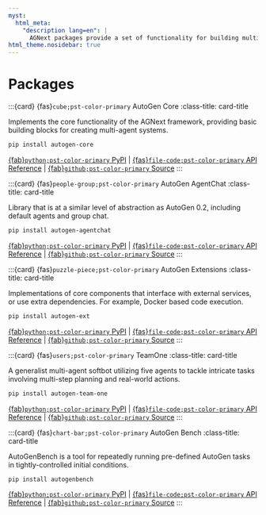 ```yaml
---
myst:
  html_meta:
    "description lang=en": |
      AGNext packages provide a set of functionality for building multi-agent applications with AI agents.
html_theme.nosidebar: true
---
```


<style>
.card-title {
  font-size: 1.2rem;
  font-weight: bold;
}

.card-title svg {
  font-size: 2rem;
  vertical-align: bottom;
  margin-right: 5px;
}
</style>

# Packages

:::{card} {fas}`cube;pst-color-primary` AutoGen Core
:class-title: card-title

Implements the core functionality of the AGNext framework, providing basic building blocks for creating multi-agent systems.

```sh
pip install autogen-core
```

[{fab}`python;pst-color-primary` PyPI](https://pypi.org/project/autogen-core/) | [{fas}`file-code;pst-color-primary` API Reference](/reference/index.md) | [{fab}`github;pst-color-primary` Source](https://github.com/microsoft/agnext/tree/main/python/packages/autogen-core)
:::

:::{card} {fas}`people-group;pst-color-primary` AutoGen AgentChat
:class-title: card-title

Library that is at a similar level of abstraction as AutoGen 0.2, including default agents and group chat.

```sh
pip install autogen-agentchat
```

[{fab}`python;pst-color-primary` PyPI](https://pypi.org/project/autogen-agentchat/) | [{fas}`file-code;pst-color-primary` API Reference](/reference/index.md) | [{fab}`github;pst-color-primary` Source](https://github.com/microsoft/agnext/tree/main/python/packages/autogen-agentchat)
:::


:::{card} {fas}`puzzle-piece;pst-color-primary` AutoGen Extensions
:class-title: card-title

Implementations of core components that interface with external services, or use extra dependencies. For example, Docker based code execution.

```sh
pip install autogen-ext
```

[{fab}`python;pst-color-primary` PyPI](https://pypi.org/project/autogen-ext/) | [{fas}`file-code;pst-color-primary` API Reference](/reference/index.md) | [{fab}`github;pst-color-primary` Source](https://github.com/microsoft/agnext/tree/main/python/packages/autogen-ext)
:::


:::{card} {fas}`users;pst-color-primary` TeamOne
:class-title: card-title

A generalist multi-agent softbot utilizing five agents to tackle intricate tasks involving multi-step planning and real-world actions.

```sh
pip install autogen-team-one
```

[{fab}`python;pst-color-primary` PyPI](https://pypi.org/project/autogen-team-one/) | [{fas}`file-code;pst-color-primary` API Reference](/reference/index.md) | [{fab}`github;pst-color-primary` Source](https://github.com/microsoft/agnext/tree/main/python/packages/team-one)
:::

:::{card} {fas}`chart-bar;pst-color-primary` AutoGen Bench
:class-title: card-title

AutoGenBench is a tool for repeatedly running pre-defined AutoGen tasks in tightly-controlled initial conditions.

```sh
pip install autogenbench
```

[{fab}`python;pst-color-primary` PyPI](https://pypi.org/project/autogenbench/) | [{fas}`file-code;pst-color-primary` API Reference](/reference/index.md) | [{fab}`github;pst-color-primary` Source](https://github.com/microsoft/agnext/tree/main/python/packages/agbench)
:::
